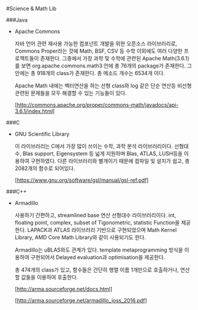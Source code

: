 #Science & Math Lib

###Java

 * Apache Commons

	자바 언어 관련 재사용 가능한 컴포넌트 개발을 위한 오픈소스 라이브러리로, Commons Proper라는 것에 Math, BSF, CSV 등
	수학 이외에도 여러 다양한 프로젝트들이 존재한다. 그중에서 가장 과학 및 수학에 관련된 Apache Math(3.6.1)를 보면
	org.apache.commons.math3 안에 총 76개의 package가 존재한다. 그 안에는 총 918개의 class가 존재한다.
	총 메소드 개수는 6534개 이다.
	
	Apache Math 내에는 벡터연산을 하는 선형 class와 log 같은 단순 연산등 비선형 관련된 문제들을 모두 해결할 수 있는 기능들이 있다. 

	[http://commons.apache.org/proper/commons-math/javadocs/api-3.6.1/index.html]

###C

 * GNU Scientific Library

	이 라이브러리는 C에서 가장 많이 쓰이는 수학, 과학 분석 라이브러리이다. 선형대수, Blas support, Eigensystem 등 넓게 지원하며
	Blas, ATLAS, LUSH등을 이용하여 구현하였다. 다른 라이브러리와 별개이기 때문에 컴파일 및 설치가 쉽고, 총 2082개의 함수로 되어있다.

	[https://www.gnu.org/software/gsl/manual/gsl-ref.pdf]


###C++

 * Armadillo

	사용하기 간편하고, streamlined base 연산 선형대수 라이브러리이다. int, floating point, complex, subset of Tigonometric,
	statistic Function을 제공한다. LAPACK과 ATLAS 라이브러리 기반으로 구현되었으며 Math Kernel Library, AMD Core Math Library와
	같이 사용되기도 한다.

	Armadillo는 uBLAS와도 관계가 있다. template metaprogramming 방식을 이용하여 구현되어서 Delayed evaluation과 optimisation을 제공한다.

	총 474개의 class가 있고, 함수들은 간단히 행렬 이름 1개만으로 호출하거나, 연산 할 값들을 이용하여 호출한다.

	[http://arma.sourceforge.net/docs.html]

	[http://arma.sourceforge.net/armadillo_joss_2016.pdf] 

